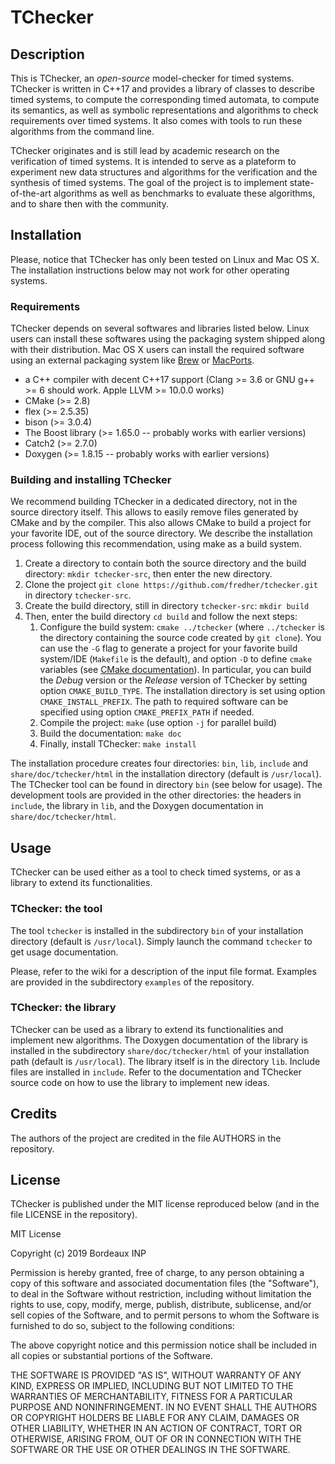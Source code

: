 # TChecker

## Description

This is TChecker, an *open-source* model-checker for timed systems. TChecker is
written in C++17 and provides a library of classes to describe timed systems,
to compute the corresponding timed automata, to compute its semantics, as well
as symbolic representations and algorithms to check requirements over timed
systems. It also comes with tools to run these algorithms from the command
line.

TChecker originates and is still lead by academic research on the verification
of timed systems. It is intended to serve as a plateform to experiment new data
structures and algorithms for the verification and the synthesis of timed
systems. The goal of the project is to implement state-of-the-art algorithms as
well as benchmarks to evaluate these algorithms, and to share then with the
community.

## Installation

Please, notice that TChecker has only been tested on Linux and Mac OS X. The
installation instructions below may not work for other operating systems.

### Requirements

TChecker depends on several softwares and libraries listed below. Linux users
can install these softwares using the packaging system shipped along with their
distribution. Mac OS X users can install the required software using an
external packaging system like [Brew](https://brew.sh/) or
[MacPorts](https://www.macports.org/).

* a C++ compiler with decent C++17 support (Clang >= 3.6 or GNU g++ >= 6
should work. Apple LLVM >= 10.0.0 works)
* CMake (>= 2.8)
* flex (>= 2.5.35)
* bison (>= 3.0.4)
* The Boost library (>= 1.65.0 -- probably works with earlier versions)
* Catch2 (>= 2.7.0)
* Doxygen (>= 1.8.15 -- probably works with earlier versions)

### Building and installing TChecker

We recommend building TChecker in a dedicated directory, not in the source
directory itself. This allows to easily remove files generated by CMake and
by the compiler. This also allows CMake to build a project for your favorite
IDE, out of the source directory. We describe the installation process
following this recommendation, using make as a build system.

1. Create a directory to contain both the source directory and the build
directory: `mkdir tchecker-src`, then enter the new directory.
1. Clone the project `git clone https://github.com/fredher/tchecker.git`
in directory `tchecker-src`.
1. Create the build directory, still in directory `tchecker-src`: `mkdir build`
1. Then, enter the build directory `cd build` and follow the next steps:
   1. Configure the build system: `cmake ../tchecker` (where `../tchecker` is
the directory containing the source code created by `git clone`). You can use
the `-G` flag to generate a project for your favorite build system/IDE
(`Makefile` is the default), and option `-D` to define `cmake` variables
(see [CMake documentation](https://cmake.org/documentation/)). In particular,
you can build the *Debug* version or the *Release* version of TChecker by
setting option `CMAKE_BUILD_TYPE`. The installation directory is set using
option `CMAKE_INSTALL_PREFIX`. The path to required software can be specified
using option `CMAKE_PREFIX_PATH` if needed.
   1. Compile the project: `make` (use option `-j` for parallel build)
   1. Build the documentation: `make doc`
   1. Finally, install TChecker: `make install`

The installation procedure creates four directories: `bin`, `lib`, `include`
and `share/doc/tchecker/html` in the installation directory (default is
`/usr/local`). The TChecker tool can be found in directory `bin` (see below
for usage). The development tools are provided in the other directories: the
headers in `include`, the library in `lib`, and the Doxygen documentation in
`share/doc/tchecker/html`.

## Usage

TChecker can be used either as a tool to check timed systems, or as a library
to extend its functionalities.

### TChecker: the tool

The tool `tchecker` is installed in the subdirectory `bin` of your installation
directory (default is `/usr/local`). Simply launch the command `tchecker` to
get usage documentation.

Please, refer to the wiki for a description of the input file format. Examples
are provided in the subdirectory `examples` of the repository.

### TChecker: the library

TChecker can be used as a library to extend its functionalities and implement
new algorithms. The Doxygen documentation of the library is installed in
the subdirectory `share/doc/tchecker/html` of your installation path (default
is `/usr/local`). The library itself is in the directory `lib`. Include files
are installed in `include`. Refer to the documentation and TChecker source
code on how to use the library to implement new ideas.

## Credits

The authors of the project are credited in the file AUTHORS in the repository.

## License

TChecker is published under the MIT license reproduced below (and in the file
LICENSE in the repository).

MIT License

Copyright (c) 2019 Bordeaux INP

Permission is hereby granted, free of charge, to any person obtaining a copy
of this software and associated documentation files (the "Software"), to deal
in the Software without restriction, including without limitation the rights
to use, copy, modify, merge, publish, distribute, sublicense, and/or sell
copies of the Software, and to permit persons to whom the Software is
furnished to do so, subject to the following conditions:

The above copyright notice and this permission notice shall be included in all
copies or substantial portions of the Software.

THE SOFTWARE IS PROVIDED "AS IS", WITHOUT WARRANTY OF ANY KIND, EXPRESS OR
IMPLIED, INCLUDING BUT NOT LIMITED TO THE WARRANTIES OF MERCHANTABILITY,
FITNESS FOR A PARTICULAR PURPOSE AND NONINFRINGEMENT. IN NO EVENT SHALL THE
AUTHORS OR COPYRIGHT HOLDERS BE LIABLE FOR ANY CLAIM, DAMAGES OR OTHER
LIABILITY, WHETHER IN AN ACTION OF CONTRACT, TORT OR OTHERWISE, ARISING FROM,
OUT OF OR IN CONNECTION WITH THE SOFTWARE OR THE USE OR OTHER DEALINGS IN THE
SOFTWARE.
